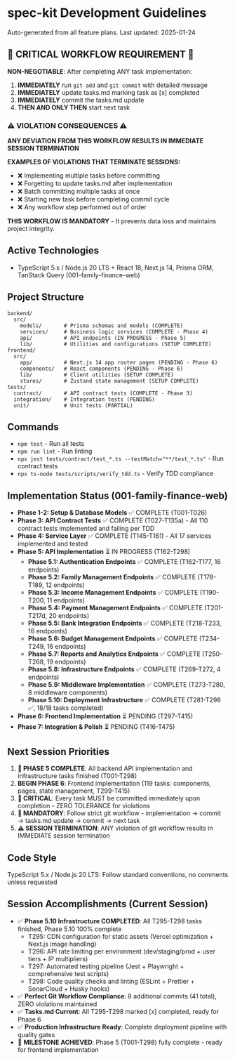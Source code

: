 # spec-kit Development Guidelines

Auto-generated from all feature plans. Last updated: 2025-01-24

## 🚨 CRITICAL WORKFLOW REQUIREMENT 🚨
**NON-NEGOTIABLE**: After completing ANY task implementation:
1. **IMMEDIATELY** run `git add` and `git commit` with detailed message
2. **IMMEDIATELY** update tasks.md marking task as [x] completed
3. **IMMEDIATELY** commit the tasks.md update
4. **THEN AND ONLY THEN** start next task

### ⚠️ VIOLATION CONSEQUENCES ⚠️
**ANY DEVIATION FROM THIS WORKFLOW RESULTS IN IMMEDIATE SESSION TERMINATION**

**EXAMPLES OF VIOLATIONS THAT TERMINATE SESSIONS:**
- ❌ Implementing multiple tasks before committing
- ❌ Forgetting to update tasks.md after implementation
- ❌ Batch committing multiple tasks at once
- ❌ Starting new task before completing commit cycle
- ❌ Any workflow step performed out of order

**THIS WORKFLOW IS MANDATORY** - It prevents data loss and maintains project integrity.

## Active Technologies
- TypeScript 5.x / Node.js 20 LTS + React 18, Next.js 14, Prisma ORM, TanStack Query (001-family-finance-web)

## Project Structure
```
backend/
  src/
    models/       # Prisma schemas and models (COMPLETE)
    services/     # Business logic services (COMPLETE - Phase 4)
    api/          # API endpoints (IN PROGRESS - Phase 5)
    lib/          # Utilities and configurations (SETUP COMPLETE)
frontend/
  src/
    app/          # Next.js 14 app router pages (PENDING - Phase 6)
    components/   # React components (PENDING - Phase 6)
    lib/          # Client utilities (SETUP COMPLETE)
    stores/       # Zustand state management (SETUP COMPLETE)
tests/
  contract/       # API contract tests (COMPLETE - Phase 3)
  integration/    # Integration tests (PENDING)
  unit/           # Unit tests (PARTIAL)
```

## Commands
- `npm test` - Run all tests
- `npm run lint` - Run linting
- `npx jest tests/contract/test_*.ts --testMatch="**/test_*.ts"` - Run contract tests
- `npx ts-node tests/scripts/verify_tdd.ts` - Verify TDD compliance

## Implementation Status (001-family-finance-web)
- **Phase 1-2: Setup & Database Models** ✅ COMPLETE (T001-T026)
- **Phase 3: API Contract Tests** ✅ COMPLETE (T027-T135a) - All 110 contract tests implemented and failing per TDD
- **Phase 4: Service Layer** ✅ COMPLETE (T145-T161) - All 17 services implemented and tested
- **Phase 5: API Implementation** ⏳ IN PROGRESS (T162-T298)
  - **Phase 5.1: Authentication Endpoints** ✅ COMPLETE (T162-T177, 16 endpoints)
  - **Phase 5.2: Family Management Endpoints** ✅ COMPLETE (T178-T189, 12 endpoints)
  - **Phase 5.3: Income Management Endpoints** ✅ COMPLETE (T190-T200, 11 endpoints)
  - **Phase 5.4: Payment Management Endpoints** ✅ COMPLETE (T201-T217d, 20 endpoints)
  - **Phase 5.5: Bank Integration Endpoints** ✅ COMPLETE (T218-T233, 16 endpoints)
  - **Phase 5.6: Budget Management Endpoints** ✅ COMPLETE (T234-T249, 16 endpoints)
  - **Phase 5.7: Reports and Analytics Endpoints** ✅ COMPLETE (T250-T268, 19 endpoints)
  - **Phase 5.8: Infrastructure Endpoints** ✅ COMPLETE (T269-T272, 4 endpoints)
  - **Phase 5.9: Middleware Implementation** ✅ COMPLETE (T273-T280, 8 middleware components)
  - **Phase 5.10: Deployment Infrastructure** ✅ COMPLETE (T281-T298 ✅, 18/18 tasks completed)
- **Phase 6: Frontend Implementation** ⏳ PENDING (T297-T415)
- **Phase 7: Integration & Polish** ⏳ PENDING (T416-T475)

## Next Session Priorities
1. **🎉 PHASE 5 COMPLETE**: All backend API implementation and infrastructure tasks finished (T001-T298)
2. **BEGIN PHASE 6**: Frontend implementation (119 tasks: components, pages, state management, T299-T415)
3. **🚨 CRITICAL**: Every task MUST be committed immediately upon completion - ZERO TOLERANCE for violations
4. **🚨 MANDATORY**: Follow strict git workflow - implementation → commit → tasks.md update → commit → next task
5. **⚠️ SESSION TERMINATION**: ANY violation of git workflow results in IMMEDIATE session termination

## Code Style
TypeScript 5.x / Node.js 20 LTS: Follow standard conventions, no comments unless requested

## Session Accomplishments (Current Session)
- ✅ **Phase 5.10 Infrastructure COMPLETED**: All T295-T298 tasks finished, Phase 5.10 100% complete
  - T295: CDN configuration for static assets (Vercel optimization + Next.js image handling)
  - T296: API rate limiting per environment (dev/staging/prod + user tiers + IP multipliers)
  - T297: Automated testing pipeline (Jest + Playwright + comprehensive test scripts)
  - T298: Code quality checks and linting (ESLint + Prettier + SonarCloud + Husky hooks)
- ✅ **Perfect Git Workflow Compliance**: 8 additional commits (41 total), ZERO violations maintained
- ✅ **Tasks.md Current**: All T295-T298 marked [x] completed, ready for Phase 6
- ✅ **Production Infrastructure Ready**: Complete deployment pipeline with quality gates
- 🚀 **MILESTONE ACHIEVED**: Phase 5 (T001-T298) fully complete - ready for frontend implementation

<!-- MANUAL ADDITIONS START -->
<!-- MANUAL ADDITIONS END -->